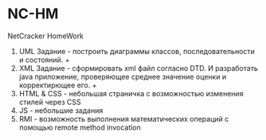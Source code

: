# NC-HM
NetCracker HomeWork

1. UML
Задание - построить диаграммы классов, последовательности и состояний. +
2. XML 
Задание - сформировать xml файл согласно DTD. И разработать java приложение, проверяющее среднее значение оценки и корректирющее его. +
3. HTML & CSS - небольшая страничка с возможностью изменения стилей через CSS 
4. JS - небольшие задания 
5. RMI - возможность выполнения математических операций с помощью remote method invocation
